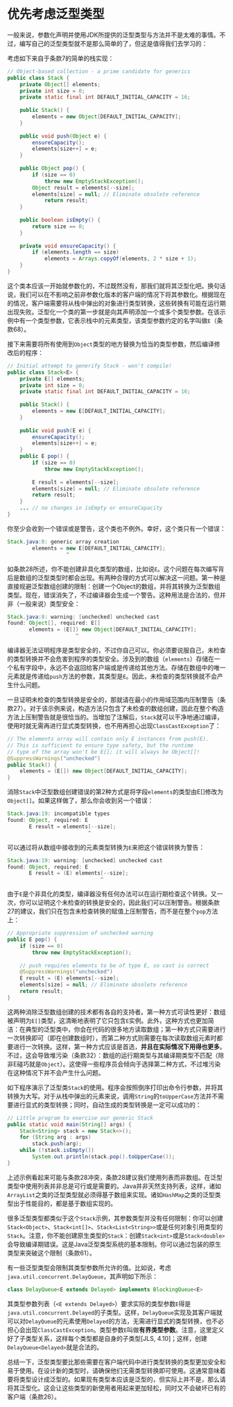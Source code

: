 # 优先考虑泛型类型

一般来说，参数化声明并使用JDK所提供的泛型类型与方法并不是太难的事情。不过，编写自己的泛型类型就不是那么简单的了，但这是值得我们去学习的：

考虑如下来自于条款7的简单的栈实现：

```java
// Object-based collection - a prime candidate for generics
public class Stack {
    private Object[] elements;
    private int size = 0;
    private static final int DEFAULT_INITIAL_CAPACITY = 16;
    
    public Stack() {
    	elements = new Object[DEFAULT_INITIAL_CAPACITY];
    }
    
    public void push(Object e) {
    	ensureCapacity();
    	elements[size++] = e;
    }
    
    public Object pop() {
        if (size == 0)
        	throw new EmptyStackException();
        Object result = elements[--size];
        elements[size] = null; // Eliminate obsolete reference
        	return result;
    }
    
    public boolean isEmpty() {
        return size == 0;
    }
    
    private void ensureCapacity() {
        if (elements.length == size)
        	elements = Arrays.copyOf(elements, 2 * size + 1);
    }
}
```

这个类本应该一开始就参数化的，不过既然没有，那我们就将其泛型化吧。换句话说，我们可以在不影响之前非参数化版本的客户端的情况下将其参数化。根据现在的情况，客户端需要将从栈中弹出的对象进行类型转换，这些转换有可能在运行期出现失败。泛型化一个类的第一步就是向其声明添加一个或多个类型参数。在该示例中有一个类型参数，它表示栈中的元素类型，该类型参数约定的名字叫做`E`（条款68）。

接下来需要将所有使用到`Object`类型的地方替换为恰当的类型参数，然后编译修改后的程序：

```java
// Initial attempt to generify Stack - won't compile!
public class Stack<E> {
    private E[] elements;
    private int size = 0;
    private static final int DEFAULT_INITIAL_CAPACITY = 16;
    
    public Stack() {
    	elements = new E[DEFAULT_INITIAL_CAPACITY];
    }
    
    public void push(E e) {
        ensureCapacity();
        elements[size++] = e;
    }
    public E pop() {
        if (size == 0)
        	throw new EmptyStackException();
        
        E result = elements[--size];
        elements[size] = null; // Eliminate obsolete reference
        return result;
    }
    ... // no changes in isEmpty or ensureCapacity
}
```

你至少会收到一个错误或是警告，这个类也不例外。幸好，这个类只有一个错误：

```java
Stack.java:8: generic array creation
        elements = new E[DEFAULT_INITIAL_CAPACITY];
                   ^
```

如条款28所述，你不能创建非具化类型的数组，比如说`E`。这个问题在每次编写背后是数组的泛型类型时都会出现。有两种合理的方式可以解决这一问题。第一种是直接规避泛型数组创建的限制：创建一个Object的数组，并将其转换为泛型数组类型。现在，错误消失了，不过编译器会生成一个警告。这种用法是合法的，但并非（一般来说）类型安全：

```java
Stack.java:8: warning: [unchecked] unchecked cast
found: Object[], required: E[]
       elements = (E[]) new Object[DEFAULT_INITIAL_CAPACITY];
             	      ^
```

编译器无法证明程序是类型安全的，不过你自己可以。你必须要说服自己，未检查的类型转换并不会危害到程序的类型安全。涉及到的数组（`elements`）存储在一个私有字段中，永远不会返回给客户端或是传递给其他方法。存储在数组中的唯一元素就是传递给`push`方法的参数，其类型是`E`。因此，未检查的类型转换就不会产生什么问题。

一旦证明未检查的类型转换是安全的，那就请在最小的作用域范围内压制警告（条款27）。对于该示例来说，构造方法只包含了未检查的数组创建，因此在整个构造方法上压制警告就是很恰当的。当增加了注解后，`Stack`就可以干净地通过编译，使用时就无需再进行显式类型转换，也不用再担心出现`ClassCastException`了：

```java
// The elements array will contain only E instances from push(E).
// This is sufficient to ensure type safety, but the runtime
// type of the array won't be E[]; it will always be Object[]!
@SuppressWarnings("unchecked")
public Stack() {
	elements = (E[]) new Object[DEFAULT_INITIAL_CAPACITY];
}
```

消除`Stack`中泛型数组创建错误的第2种方式是将字段`elements`的类型由E[]修改为`Object[]`。如果这样做了，那么你会收到另一个错误：

```java
Stack.java:19: incompatible types
found: Object, required: E
       E result = elements[--size];
                          ^
```

可以通过将从数组中接收到的元素类型转换为`E`来把这个错误转换为警告：

```java
Stack.java:19: warning: [unchecked] unchecked cast
found: Object, required: E
       E result = (E) elements[--size];
                              ^
```

由于`E`是个非具化的类型，编译器没有任何办法可以在运行期检查这个转换。又一次，你可以证明这个未检查的转换是安全的，因此我们可以压制警告。根据条款27的建议，我们只在包含未检查转换的赋值上压制警告，而不是在整个`pop`方法上：

```java
// Appropriate suppression of unchecked warning
public E pop() {
    if (size == 0)
    	throw new EmptyStackException();
    
    // push requires elements to be of type E, so cast is correct
    @SuppressWarnings("unchecked")
    E result = (E) elements[--size];
    elements[size] = null; // Eliminate obsolete reference
    return result;
}
```

这两种消除泛型数组创建的技术都有各自的支持者。第一种方式可读性更好：数组被声明为`E[]`类型，这清晰地表明了它只包含`E`实例。此外，这种方式也更加简洁：在典型的泛型类中，你会在代码的很多地方读取数组；第一种方式只需要进行一次转换即可（即在创建数组时），而第二种方式则需要在每次读取数组元素时都要进行一次转换。这样，第一种方式应该是首选，**并且在实际情况下用得也更多**。不过，这会导致堆污染（条款32）：数组的运行期类型与其编译期类型不匹配（除非E碰巧就是`Object`）。这使得一些程序员会倾向于选择第二种方式，不过堆污染在这种情况下并不会产生什么问题。

如下程序演示了泛型类`Stack`的使用。程序会按照倒序打印出命令行参数，并将其转换为大写。对于从栈中弹出的元素来说，调用`String`的`toUpperCase`方法并不需要进行显式的类型转换；同时，自动生成的类型转换是一定可以成功的：

```java
// Little program to exercise our generic Stack
public static void main(String[] args) {
    Stack<String> stack = new Stack<>();
    for (String arg : args)
    	stack.push(arg);
    while (!stack.isEmpty())
    	System.out.println(stack.pop().toUpperCase());
}
```

上述示例看起来可能与条款28冲突，条款28建议我们使用列表而非数组。在泛型类型中使用列表并非总是可行或是需要的。Java并非天然支持列表，这样，诸如`ArrayList`之类的泛型类型就必须得基于数组来实现。诸如`HashMap`之类的泛型类型出于性能目的，都是基于数组实现的。

很多泛型类型都类似于这个`Stack`示例，其参数类型并没有任何限制：你可以创建`Stack<Object>`、`Stack<int[]>`、`Stack<List<String>>`或是任何对象引用类型的`Stack`。注意，你不能创建原生类型的`Stack`：创建`Stack<int>`或是`Stack<double>`会导致编译期错误。这是Java泛型类型系统的基本限制。你可以通过包装的原生类型来突破这个限制（条款61）。

有一些泛型类型会限制其类型参数所允许的值。比如说，考虑`java.util.concurrent.DelayQueue`，其声明如下所示：

```java
class DelayQueue<E extends Delayed> implements BlockingQueue<E>
```

其类型参数列表（`<E extends Delayed>`）要求实际的类型参数`E`得是`java.util.concurrent.Delayed`的子类型。这样，`DelayQueue`实现及其客户端就可以对`DelayQueue`的元素使用`Delayed`的方法，无需进行显式的类型转换，也不必担心会出现`ClassCastException`。类型参数`E`叫做**有界类型参数**。注意，这里定义好了子类型关系，这样每个类型都是自身的子类型[JLS, 4.10]；这样，创建`DelayQueue<Delayed>`就是合法的。

总结一下，泛型类型要比那些需要在客户端代码中进行类型转换的类型更加安全和易于使用。在设计新的类型时，请确保他们无需类型转换即可使用。这通常意味着要将类型设计成泛型的。如果现有类型本应该是泛型的，但实际上并不是，那么请将其泛型化。这会让这些类型的新使用者用起来更加轻松，同时又不会破坏已有的客户端（条款26）。